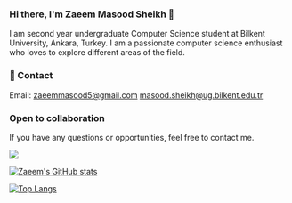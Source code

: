 ### Hi there, I'm Zaeem Masood Sheikh 👋
I am second year undergraduate Computer Science student at Bilkent University, Ankara, Turkey. I am a passionate computer science enthusiast who loves to explore different areas of the field.

### 📲 Contact

Email: zaeemmasood5@gmail.com masood.sheikh@ug.bilkent.edu.tr


###  Open to collaboration
If you have any questions or opportunities, feel free to contact me.

![](https://komarev.com/ghpvc/?username=SheikhZaeem)

[![Zaeem's GitHub stats](https://github-readme-stats.vercel.app/api?username=SheikhZaeem)](https://github.com/SheikhZaeem/github-readme-stats)

[![Top Langs](https://github-readme-stats.vercel.app/api/top-langs/?username=SheikhZaeem)](https://github.com/SheikhZaeem/github-readme-stats)
<!--
**SheikhZaeem/SheikhZaeem** is a ✨ _special_ ✨ repository because its `README.md` (this file) appears on your GitHub profile.

Here are some ideas to get you started:

- 🔭 I’m currently working on ...
- 🌱 I’m currently learning ...
- 👯 I’m looking to collaborate on ...
- 🤔 I’m looking for help with ...
- 💬 Ask me about ...
- 📫 How to reach me: ...
- 😄 Pronouns: ...
- ⚡ Fun fact: ...
-->
